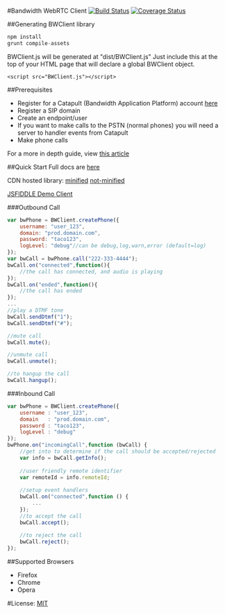 #Bandwidth WebRTC Client
[![Build Status](https://travis-ci.org/bandwidthcom/bandwidth-webrtc.svg?branch=master)](https://travis-ci.org/bandwidthcom/bandwidth-webrtc)
[![Coverage Status](https://coveralls.io/repos/bandwidthcom/bandwidth-webrtc/badge.svg)](https://coveralls.io/r/bandwidthcom/bandwidth-webrtc)

##Generating BWClient library
```javascript
npm install
grunt compile-assets
```
BWClient.js will be generated at "dist/BWClient.js"
Just include this at the top of your HTML page that will declare a global BWClient object.

```
<script src="BWClient.js"></script>
```

##Prerequisites

- Register for a Catapult (Bandwidth Application Platform) account [here](https://catapult.inetwork.com)
- Register a SIP domain
- Create an endpoint/user
- If you want to make calls to the PSTN (normal phones) you will need a server to handler events from Catapult
- Make phone calls

For a more in depth guide, view [this article](http://ap.bandwidth.com/docs/how-to-guides/use-endpoints-make-receive-calls-sip-clients)

##Quick Start
Full docs are [here](doc/)

CDN hosted library: [minified](https://code.bandwidth.com/bandwidth-0.9.4.min.js) [not-minified](https://code.bandwidth.com/bandwidth-0.9.4.js)

[JSFIDDLE Demo Client](https://jsfiddle.net/1w6r8pfj/)

###Outbound Call
```javascript
var bwPhone = BWClient.createPhone({
    username: "user_123",
    domain: "prod.domain.com",
    password: "taco123",
    logLevel: "debug"//can be debug,log,warn,error (default=log)
});
var bwCall = bwPhone.call("222-333-4444");
bwCall.on("connected",function(){
    //the call has connected, and audio is playing
});
bwCall.on("ended",function(){
    //the call has ended
});
...
//play a DTMF tone
bwCall.sendDtmf("1");
bwCall.sendDtmf("#");

//mute call
bwCall.mute();

//unmute call
bwCall.unmute();

//to hangup the call
bwCall.hangup();
```
###Inbound Call
```javascript
var bwPhone = BWClient.createPhone({
    username : "user_123",
    domain   : "prod.domain.com",
    password : "taco123",
    logLevel : "debug"
});
bwPhone.on("incomingCall",function (bwCall) {
    //get into to determine if the call should be accepted/rejected
    var info = bwCall.getInfo();
    
    //user friendly remote identifier
    var remoteId = info.remoteId;
    
    //setup event handlers
    bwCall.on("connected",function () {
        ...
    });
    //to accept the call
    bwCall.accept();
    
    //to reject the call
    bwCall.reject();
});
```
##Supported Browsers
* Firefox
* Chrome
* Opera

#License: [MIT](LICENSE)